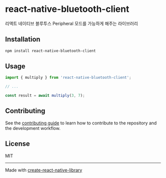 # react-native-bluetooth-client

리액트 네이티브 블루투스 Peripheral 모드를 가능하게 해주는 라이브러리

## Installation

```sh
npm install react-native-bluetooth-client
```

## Usage

```js
import { multiply } from 'react-native-bluetooth-client';

// ...

const result = await multiply(3, 7);
```

## Contributing

See the [contributing guide](CONTRIBUTING.md) to learn how to contribute to the repository and the development workflow.

## License

MIT

---

Made with [create-react-native-library](https://github.com/callstack/react-native-builder-bob)
